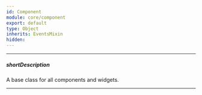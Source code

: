 ```yaml
---
id: Component
module: core/component
export: default
type: Object
inherits: EventsMixin
hidden: 
---
```

---
##### shortDescription
A base class for all components and widgets.

---
